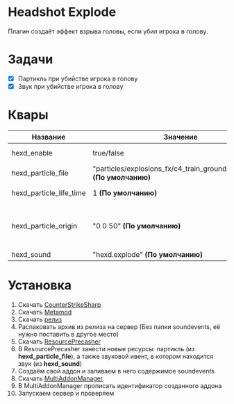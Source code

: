 # Headshot Explode

Плагин создаёт эффект взрыва головы, если убил игрока в голову.

# Задачи

- [x] Партикль при убийстве игрока в голову
- [x] Звук при убийстве игрока в голову

# Квары

| Название | Значение | Описание |
|--|--|--|
| hexd_enable | true/false | Включить плагин? |
| hexd_particle_file | "particles/explosions_fx/c4_train_ground_effect.vpcf" **(По умолчанию)**  | Файл партикля. |
| hexd_particle_life_time | 1 **(По умолчанию)** | Время жизни партикля. |
| hexd_particle_origin | "0 0 50" **(По умолчанию)** | Смещение позиции партикля относительно ног игрока. |
| hexd_sound | "hexd.explode" **(По умолчанию)** | Звук взрыва. |

# Установка


1. Скачать [CounterStrikeSharp](https://github.com/roflmuffin/CounterStrikeSharp/releases/tag/v1.0.318)
2. Скачать [Metamod](https://www.sourcemm.net/downloads.php?branch=dev)
3. Скачать [релиз](https://github.com/XummukProgrammer/HeadshotExplode/releases/tag/v1.0)
4. Распаковать архив из релиза на сервер (Без папки soundevents, её нужно поставить в другое место)
5. Скачать [ResourcePrecasher](https://github.com/KillStr3aK/ResourcePrecacher/releases/tag/1.0.7s)
6. В ResourcePrecasher занести новые ресурсы: партикль (из **hexd_particle_file**), а также звуковой ивент, в котором находится звук (из **hexd_sound**)
7. Создаём свой аддон и заливаем в него содержимое soundevents
8. Скачать [MultiAddonManager](https://github.com/Source2ZE/MultiAddonManager/releases/tag/v1.4)
9. В MultiAddonManager прописать идентификатор созданного аддона
10. Запускаем сервер и проверяем